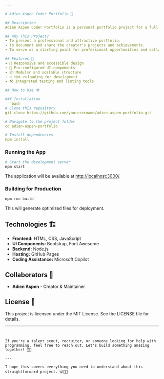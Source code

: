 ```yaml
---

# Adien Aspen Coder Portfolio 🚀

## Description
Adien Aspen Coder Portfolio is a personal portfolio project for a full-stack programmer in training. This website serves as a platform to showcase relevant works and adopted knowledge, highlighting the creator's skills and projects.

## Why This Project?
- To present a professional and attractive portfolio.
- To document and share the creator's projects and achievements.
- To serve as a starting point for professional opportunities and collaborations.

## Features 🌟
- 🚀 Responsive and accessible design
- 🎨 Pre-configured UI components
- 📦 Modular and scalable structure
- 🔥 Hot-reloading for development
- 🛠️ Integrated testing and linting tools

## How to Use 🛠️

### Installation
```bash
# Clone this repository
git clone https://github.com/yourusername/adien-aspen-portfolio.git

# Navigate to the project folder
cd adien-aspen-portfolio

# Install dependencies
npm install
```

### Running the App
```bash
# Start the development server
npm start
```
The application will be available at [http://localhost:3000/](http://localhost:3000/).

### Building for Production
```bash
npm run build
```
This will generate optimized files for deployment.

## Technologies 🏗️
- **Frontend:** HTML, CSS, JavaScript
- **UI Components:** Bootstrap, Font Awesome
- **Backend:** Node.js
- **Hosting:** GitHub Pages
- **Coding Assistance:** Microsoft Copilot

## Collaborators 🤝
- **Adien Aspen** - Creator & Maintainer

## License 📜
This project is licensed under the MIT License. See the LICENSE file for details.

---
```


If you're a talent scout, recruiter, or someone looking for help with programming, feel free to reach out. Let's build something amazing together! 🚀🌟

---

I hope this covers everything you need to understand about this straightforward project. 💻🎨📄
